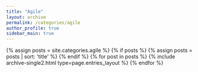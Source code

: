 ```yaml
---
title: "Agile"
layout: archive
permalink: /categories/agile
author_profile: true
sidebar_main: true
---
```



{% assign posts = site.categories.agile %}
{% if posts %}
  {% assign posts = posts | sort: 'title' %}
{% endif %}
{% for post in posts %} {% include archive-single2.html type=page.entries_layout %} {% endfor %}